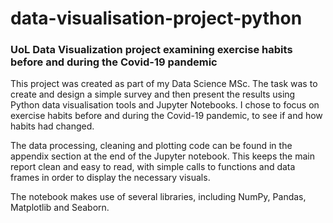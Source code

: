 # data-visualisation-project-python
### UoL Data Visualization project examining exercise habits before and during the Covid-19 pandemic

This project was created as part of my Data Science MSc. The task was to create and design a simple survey and then present the results using Python data visualisation tools and Jupyter Notebooks. I chose to focus on exercise habits before and during the Covid-19 pandemic, to see if and how habits had changed.

The data processing, cleaning and plotting code can be found in the appendix section at the end of the Jupyter notebook. This keeps the main report clean and easy to read, with simple calls to functions and data frames in order to display the necessary visuals. 

The notebook makes use of several libraries, including NumPy, Pandas, Matplotlib and Seaborn.

